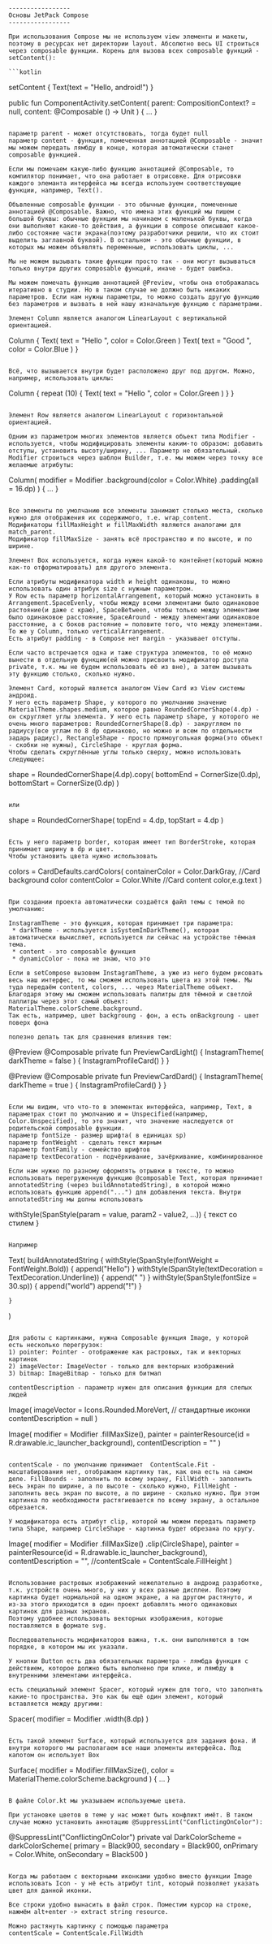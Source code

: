 ```makrdown

-----------------
Основы JetPack Compose
-----------------

При использования Compose мы не используем view элементы и макеты, поэтому в ресурсах нет директории layout. Абсолютно весь UI строиться через composable функции. Корень для вызова всех composable функций - setContent():

```kotlin
```
setContent {
	Text(text = "Hello, android!")
}

public fun ComponentActivity.setContent(
    parent: CompositionContext? = null,
    content: @Composable () -> Unit
) {
  ...
}
```

параметр parent - может отсутствовать, тогда будет null
параметр content - функция, помеченная аннотацией @Composable - значит мы можем передать лямбду в конце, которая автоматически станет composable функцией.

Если мы помечаем какую-либо функцию аннотацией @Composable, то компилятор понимает, что она работает в отрисовке. Для отрисовки каждого элеманта интерфейса мы всегда используем соответствующие функции, например, Text().

Объвленные composable функции - это обычные функции, помеченные аннотацией @Composable. Важно, что имена этих функций мы пишем с большой буквы: обычные функции мы начинаем с маленькой буквы, когда они выполняют какие-то действия, а функции в compose описывают какое-либо состояние части экрана(поэтому разработчики решили, что их стоит выделить заглавной буквой). В остальном - это обычные функции, в которых мы можем объявлять переменные, использовать циклы, ...

Мы не можем вызывать такие функции просто так - они могут вызываться только внутри других composable функций, иначе - будет ошибка.

Мы можем помечать функцию аннотацией @Preview, чтобы она отображалась итеративно в студии. Но в таком случае не должно быть никаких параметров. Если нам нужны параметры, то можно создать другую функцию без параметров и вызвать в ней нашу изначальную фукнцию с параметрами.

Элемент Column является аналогом LinearLayout с вертикальной ориентацией.

```
Column {
    Text(
        text = "Hello ", color = Color.Green
    )
    Text(
        text = "Good ", color = Color.Blue
    )
}
```

Всё, что вызывается внутри будет расположено друг под другом. Можно, например, использовать циклы:

```
Column {
    repeat (10) {
        Text(
            text = "Hello ", color = Color.Green
        )
    }
}
```

Элемент Row является аналогом LinearLayout с горизонтальной ориентацией.

Одним из параметром многих элементов является объект типа Modifier - используется, чтобы модифицировать элементы каким-то образом: добавить отступы, установить высоту/ширину, ... Параметр не обязательный. 
Modifier строиться через шаблон Builder, т.е. мы можем через точку все желаемые атрибуты:

```
Column(
    modifier = Modifier
      .background(color = Color.White)
      .padding(all = 16.dp)
) {
    ...
}
```

Все элементы по умолчанию все элементы занимают столько места, сколько нужно для отображения их содержимого, т.е. wrap_content.
Модификаторы fillMaxHeight и fillMaxWidth являются аналогами для match_parent.
Модификатор fillMaxSize - занять всё пространство и по высоте, и по ширине.

Элемент Box используется, когда нужен какой-то контейнет(который можно как-то отформатировать) для другого элемента.

Если атрибуты модификатора width и height одинаковы, то можно использовать один атрибук size с нужным параметром.
У Row есть параметр horizontalArrangement, который можно установить в Arrangement.SpaceEvenly, чтобы между всеми элементами было одинаковое растояние(и даже с краю), SpaceBetween, чтобы только между элементами было одинаковое расстояние, SpaceAround - между элементами одинаковое расстояние, а с боков растояние = половите того, что между элементами.
То же у Column, только verticalArrangement.
Есть атрибут padding - в Compose нет margin - указывает отступы.

Если часто встречается одна и таже структура элементов, то её можно вынести в отдельную функцию(ей можно присвоить модификатор доступа private, т.к. мы не будем использовать её из вне), а затем вызывать эту функцию столько, сколько нужно. 

Элемент Card, который является аналогом View Card из View системы андроид.
У него есть параметр Shape, у которого по умолчанию значение MaterialTheme.shapes.medium, которое равно RoundedCornerShape(4.dp) - он скругляет углы элемента. У него есть параметр shape, у которого не очень много параметров: RoundedCornerShape(8.dp) - закругляем по радиусу(все углам по 8 dp одинаково, но можно и всем по отдельности задарь радиус), RectangleShape - просто прямоугольная форма(это объект - скобки не нужны), CircleShape - круглая форма.
Чтобы сделать скруглённые углы только сверху, можно использовать следующее:

```
shape = RoundedCornerShape(4.dp).copy(
    bottomEnd = CornerSize(0.dp),
    bottomStart = CornerSize(0.dp)
)
```

или

```
shape = RoundedCornerShape(
    topEnd = 4.dp,
    topStart = 4.dp
)
```

Есть у него параметр border, которая имеет тип BorderStroke, которая принимает ширину в dp и цвет.
Чтобы установить цвета нужно использовать 

```
colors = CardDefaults.cardColors(
    containerColor = Color.DarkGray, //Card background color
    contentColor = Color.White  //Card content color,e.g.text
)
```

При создании проекта автоматически создаётся файл темы с темой по умолчанию:

InstagramTheme - это функция, которая принимает три параметра:
 * darkTheme - используется isSystemInDarkTheme(), которая автоматически вычисляет, используется ли сейчас на устройстве тёмная тема.
 * content - это composable функция
 * dynamicColor - пока не знаю, что это

Если в setCompose вызовем InstagramTheme, а уже из него будем рисовать весь наш интерфес, то мы сможем использовать цвета из этой темы. Мы туда передаём content, colors, ... через MaterialTheme объект. Благодаря этому мы сможем использовать палитры для тёмной и светлой паллитры через этот самый объект: MaterialTheme.colorScheme.background.
Так есть, например, цвет backgroung - фон, а есть onBackgroung - цвет поверх фона

полезно делать так для сравнения влияния тем:

```
@Preview
@Composable
private fun PreviewCardLight() {
    InstagramTheme(
        darkTheme = false
    ) {
        InstagramProfileCard()
    }
}

@Preview
@Composable
private fun PreviewCardDard() {
    InstagramTheme(
        darkTheme = true
    ) {
        InstagramProfileCard()
    }
}
```

Если мы видим, что что-то в элементах интерфейса, например, Text, в параметрах стоит по умолчанию и = Unspecified(например, Color.Unspecified), то это значит, что значение наследуется от родительской composable функции.
параметр fontSize - размер шрифта( в единицах sp)
параметр fontWeight - сделать текст жирным
параметр fontFamily - семейство шрифтов
параметр textDecoration - подчёркивание, зачёркивание, комбинированное

Если нам нужно по разному оформлять отрывки в тексте, то можно использовать перегруженную функцию @composable Text, которая принимает annotatedString (через buildAnnotatedString), в которой можно использовать функцию append("...") для добавления текста. Внутри annotatedString мы долны использовать 

```
withStyle(SpanStyle(param = value, param2 - value2, ...)) {
	текст со стилем
}
```

Например

```
Text(
    buildAnnotatedString {
        withStyle(SpanStyle(fontWeight = FontWeight.Bold)) {
            append("Hello")
        }
        withStyle(SpanStyle(textDecoration = TextDecoration.Underline)) {
            append(" ")
        }
        withStyle(SpanStyle(fontSize = 30.sp)) {
            append("world")
            append("!")
        }

    }
)
```

Для работы с картинками, нужна Composable функция Image, у которой есть несколько перегрузок:
1) pointer: Pointer - отображение как растровых, так и векторных картинок
2) imageVector: ImageVector - только для векторных изображений
3) bitmap: ImageBitmap - только для битмап

contentDescription - параметр нужен для описания функции для слепых людей

```
Image(
    imageVector = Icons.Rounded.MoreVert, // стандартные иконки
    contentDescription = null
)

Image(
    modifier = Modifier
        .fillMaxSize(),
    painter = painterResource(id = R.drawable.ic_launcher_background),
    contentDescription = ""
)
```

contentScale - по умолчанию принимает  ContentScale.Fit - масштабирования нет, отображаем картинку так, как она есть на самом деле. FillBounds - заполнить по всему экрану, FillWidth - заполнить весь экран по ширине, а по высоте - сколько нужно, FillHeight - заполнить весь экран по высоте, а по ширине - сколько нужно. При этом картинка по необходимости растягиевается по всему экрану, а остальное обрезается.

У модификатора есть атрибут clip, которой мы можем передать параметр типа Shape, например CircleShape - картинка будет обрезана по кругу.

```
Image(
    modifier = Modifier
        .fillMaxSize()
        .clip(CircleShape),
    painter = painterResource(id = R.drawable.ic_launcher_background),
    contentDescription = "",
    //contentScale = ContentScale.FillHeight
)
```

Использование растровых изображений нежелательно в андроид разработке, т.к. устройств очень много, у них у всех разные дисплеи. Поэтому картинка будет нормальной на одном экране, а на другом растянуто, и из-за этого приходится в один проект добавлять много одинаковых картинок для разных экранов.
Поэтому удобнее использовать векторных изображения, которые поставляются в формате svg.

Последовательность модификаторов важна, т.к. они выполняются в том порядке, в котором мы их указали.

У кнопки Button есть два обязательных параметра - лямбда функция с действием, которое должно быть выполнено при клике, и лямбду в внутренними элементами интерфейса.

есть специальный элемент Spacer, который нужен для того, что заполнять какие-то пространства. Это как бы ещё один элемент, который вставляется между другими:

```
Spacer(
    modifier = Modifier
        .width(8.dp)
)
```

Есть такой элемент Surface, который используется для задания фона. И внутри которого мы располагаем все наши элементы интерфейса. Под капотом он использует Box

```
Surface(
    modifier = Modifier.fillMaxSize(),
    color = MaterialTheme.colorScheme.background
) {
    ...
}
```

В файле Color.kt мы указываем используемые цвета. 

При установке цветов в теме у нас может быть конфликт имёт. В таком случае можно установить аннотацию @SuppressLint("ConflictingOnColor"):

```
@SuppressLint("ConflictingOnColor")
private val DarkColorScheme = darkColorScheme(
    primary = Black900,
    secondary = Black900,
    onPrimary = Color.White,
    onSecondary = Black500
)
```

Когда мы работаем с векторными иконками удобно вместо функции Image использовать Icon - у нё есть атрибут tint, который позволяет указать цвет для данной иконки.

Все строки удобно вынасить в файл строк. Поместим курсор на строке, нажмём alt+enter -> extract string resource.

Можно растянуть картинку с помощью параметра
contentScale = ContentScale.FillWidth

```
